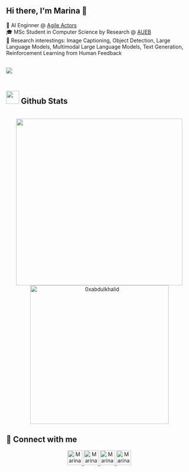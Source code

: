 ## Hi there, I'm Marina  👋

💼 AI Enginner @ [Agile Actors](https://www.agileactors.com) </br>
🎓 MSc Student in Computer Science by Research @ [AUEB](https://www.aueb.gr) </br>
👀 Research interestings: Image Captioning, Object Detection, Large Language Models, Multimodal Large Language Models, Text Generation, Reinforcement Learning from Human Feedback

</a> 
</br>
<img src="https://komarev.com/ghpvc/?username=marina-sam14&&style=flat-square" align="left" color="grey" />

<br>
</br>



## <img src="https://media.giphy.com/media/iY8CRBdQXODJSCERIr/giphy.gif" width="35"><b> Github Stats </b>
<br>

<div align="center">

<a href="https://github.com/gody10/">
  <img src="https://github-readme-stats.vercel.app/api?username=msamprovalaki&include_all_commits=true&count_private=true&show_icons=true&line_height=20&theme=midnight-purple" width="450"/>
  <img src="https://github-readme-stats.vercel.app/api/top-langs?username=msamprovalaki&show_icons=true&locale=en&layout=compact&line_height=20&theme=midnight-purple" width="375"  alt="0xabdulkhalid"/>

</a>
</div>






## 🤝 Connect with me 

<div align="center">

<a href="https://msamprovalaki.github.io" target="_blank"><img src="https://img.icons8.com/?size=100&id=9918&format=png&color=FFFFFF" alt="Marina Samprovalaki | Google Scholar" width="40" height="40"/>
</a>
<a href="mailto:marina.samprovalaki@gmail.com" target="_blank"><img src="https://img.icons8.com/?size=100&id=Y2GfpkgYNp42&format=png&color=FFFFFF" alt="Marina Samprovalaki | LinkedIn" width="40" height="40" />
</a> 
<a href="https://www.linkedin.com/in/marina-samprovalaki/" target="_blank"><img src="https://img.icons8.com/?size=100&id=8808&format=png&color=FFFFFF" alt="Marina Samprovalaki | LinkedIn" width="40" height="40"/>
</a>
<a href="https://scholar.google.com/citations?user=iRPZ3joAAAAJ&hl=en&authuser=1" target="_blank"><img src="https://img.icons8.com/?size=100&id=okYCvWotC0uX&format=png&color=FFFFFF" alt="Marina Samprovalaki | Google Scholar" width="40" height="40"/>
</a>


 















